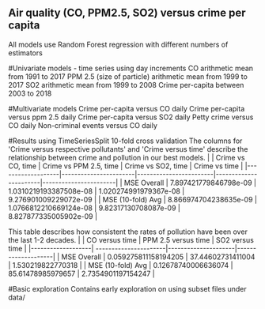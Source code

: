 ## Air quality (CO, PPM2.5, SO2) versus crime per capita 

All models use Random Forest regression with different numbers of estimators

#Univariate models - time series using day increments
CO arithmetic mean from 1991 to 2017
PPM 2.5 (size of particle) arithmetic mean from 1999 to 2017
SO2 arithmetic mean from 1999 to 2008 
Crime per-capita between 2003 to 2018

#Multivariate models 
Crime per-capita versus CO daily
Crime per-capita versus ppm 2.5 daily
Crime per-capita versus SO2 daily 
Petty crime versus CO daily
Non-criminal events versus CO daily

#Results using TimeSeriesSplit 10-fold cross validation
The columns for 'Crime versus respective pollutants' and 'Crime versus time' describe the relationship between crime and pollution in our best models. 
|                   | Crime vs CO, time     | Crime vs PPM 2.5, time | Crime vs SO2, time    | Crime vs time         |
|-------------------|-----------------------|------------------------|-----------------------|-----------------------|
| MSE Overall       | 7.897421779846798e-09 | 1.0310219193387508e-08 | 1.020274991979367e-08 | 9.276901009229072e-09 |
| MSE (10-fold) Avg | 8.866974704238635e-09 | 1.0766812210669124e-08 | 9.82317130708087e-09  | 8.827877335005902e-09 |

This table describes how consistent the rates of pollution have been over the last 1-2 decades. 
|                   |  CO versus time       | PPM 2.5 versus time | SO2 versus time    | 
|-------------------| ----------------------|---------------------|--------------------|
| MSE Overall       |  0.059275811158194205 | 37.44602731411004   | 1.530219822770318  |
| MSE (10-fold) Avg |  0.12678740006636074  | 85.61478985979657   | 2.7354901197154247 | 

#Basic exploration 
Contains early exploration on using subset files under data/ 

